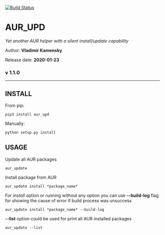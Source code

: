 [![Build Status](https://travis-ci.org/MasterSoft24/AUR_UPD.png?branch=RELEASE)](https://travis-ci.org/MasterSoft24/AUR_UPD)

# AUR_UPD

*Yet another AUR helper with a silent install/update capability*

Author: **Vladimir Kamensky**

Release date: **2020-01-23**

### v 1.1.0 

***
## INSTALL
From pip:

	pip3 install aur_upd
	
Manually:

	python setup.py install
	
## USAGE

Update all AUR packages

	aur_update

Install package from AUR

	aur_update install *package_name*
	
For *install* option or running without any option you can use **--build-log** flag for showing the cause of error if build process was unsuccess

	aur_update install *package_name* --build-log

**--list** option could be used for print all AUR installed packages

	aur_update --list